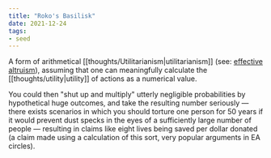 ```yaml
---
title: "Roko's Basilisk"
date: 2021-12-24
tags:
- seed
---
```


A form of arithmetical [[thoughts/Utilitarianism|utilitarianism]] (see: [effective altruism](thoughts/effective%20altruism.md)), assuming that one can meaningfully calculate the [[thoughts/utility|utility]] of actions as a numerical value.

You could then "shut up and multiply" utterly negligible probabilities by hypothetical huge outcomes, and take the resulting number seriously — there exists scenarios in which you should torture one person for 50 years if it would prevent dust specks in the eyes of a sufficiently large number of people — resulting in claims like eight lives being saved per dollar donated (a claim made using a calculation of this sort, very popular arguments in EA circles).